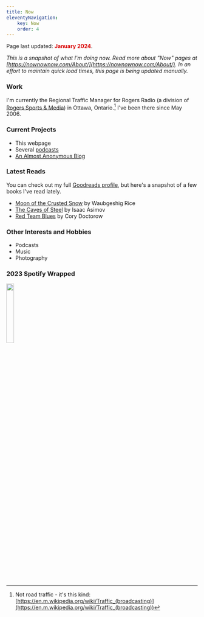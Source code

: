 ```yaml
---
title: Now
eleventyNavigation: 
    key: Now
    order: 4
---
```

<p class="now-page">Page last updated: <strong style="color: #d90202;">January 2024</strong>.</p> 

*This is a snapshot of what I'm doing now. Read more about "Now" pages at [https://nownownow.com/About/](https://nownownow.com/About/). In an effort to maintain quick load times, this page is being updated manually.*

### Work 
I'm currently the Regional Traffic Manager for Rogers Radio (a division of [Rogers Sports & Media](https://www.rogerssportsandmedia.com)) in Ottawa, Ontario.[^1] I've been there since May 2006. 

### Current Projects  

* This webpage 
* Several [podcasts](/podcasts/)
* [An Almost Anonymous Blog](https://lwgrs.bearblog.dev) 

### Latest Reads 

You can check out my full [Goodreads profile](https://www.goodreads.com/user/show/2474979-stephen-gower), but here's a snapshot of a few books I've read lately. 

* [Moon of the Crusted Snow](https://www.goodreads.com/book/show/39082248-moon-of-the-crusted-snow) by Waubgeshig Rice
* [The Caves of Steel](https://www.goodreads.com/book/show/11097712-the-caves-of-steel) by Isaac Asimov
* [Red Team Blues](https://www.goodreads.com/book/show/60784891-red-team-blues) by Cory Doctorow

### Other Interests and Hobbies 
* Podcasts
* Music 
* Photography 

### 2023 Spotify Wrapped

<a href="https://open.spotify.com/wrapped/share/share-f5d4a74b1e7c482db82f448ddd907c5c-1080x1920?lang=en&destination=datastories&si=ZmYyZjhiZDAtNGE1MS00OGNmLThiNTAtMWEyMmNkOGMzMTll">
<img style="width: 20%; height: 20%;" src="/images/2023wrapped_summary-share.jpeg" />
</a>

[^1]: Not road traffic - it's this kind: [https://en.m.wikipedia.org/wiki/Traffic_(broadcasting)](https://en.m.wikipedia.org/wiki/Traffic_(broadcasting))
